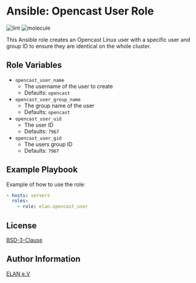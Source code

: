 Ansible: Opencast User Role
===========================

![lint](https://github.com/elan-ev/opencast_user/actions/workflows/lint.yml/badge.svg)
![molecule](https://github.com/elan-ev/opencast_user/actions/workflows/molecule.yml/badge.svg)

This Ansible role creates an Opencast Linux user with a specific user and group
ID to ensure they are identical on the whole cluster.

Role Variables
--------------

- `opencast_user_name`
  - The username of the user to create
  - Defaults: `opencast`
- `opencast_user_group_name`
  - The group name of the user
  - Defaults: `opencast`
- `opencast_user_uid`
  - The user ID
  - Defaults: `7967`
- `opencast_user_gid`
  - The users group ID
  - Defaults: `7967`

Example Playbook
----------------

Example of how to use the role:

```yaml
- hosts: servers
  roles:
    - role: elan.opencast_user
```


License
-------

[BSD-3-Clause](LICENSE)

Author Information
------------------

[ELAN e.V](https://elan-ev.de/)